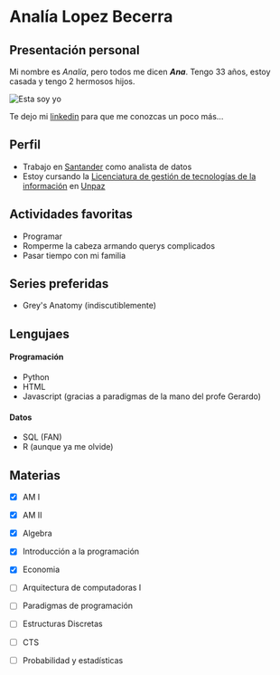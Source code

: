 # Analía Lopez Becerra
## Presentación personal
Mi nombre es *_Analía_*, pero todos me dicen ***_Ana_***. 
Tengo 33 años, estoy casada y tengo 2 hermosos hijos.

![Esta soy yo](https://github.com/analopbec/presentacion/blob/main/img/foto.jpg.jpeg)

Te dejo mi [linkedin](https://www.linkedin.com/in/analialopezbecerra/) para que me conozcas un poco más...



## Perfil
* Trabajo en [Santander](https://www.santander.com.a) como analista de datos 
* Estoy cursando la [Licenciatura de gestión de tecnologías de la información](https://www.unpaz.edu.ar/gestiontecnologias) en [Unpaz](https://www.unpaz.edu.ar)


 
## Actividades favoritas
* Programar
* Romperme la cabeza armando querys complicados
* Pasar tiempo con mi familia



## Series preferidas
* Grey's Anatomy (indiscutiblemente)



## Lengujaes
  #### Programación
  * Python
  * HTML
  * Javascript (gracias a paradigmas de la mano del profe Gerardo)
  #### Datos
  * SQL (FAN)
  * R (aunque ya me olvide)



## Materias
- [X] AM I
- [X] AM II
- [X] Algebra
- [X] Introducción a la programación
- [X] Economia
- [ ] Arquitectura de computadoras I
- [ ] Paradigmas de programación
- [ ] Estructuras Discretas
- [ ] CTS
- [ ] Probabilidad y estadísticas



